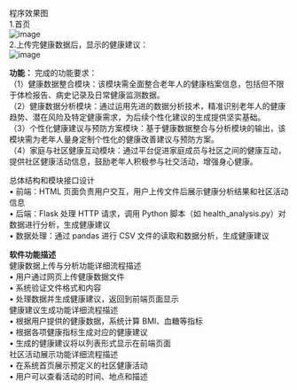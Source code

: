 程序效果图  
1.首页  
![image](https://github.com/user-attachments/assets/0efa43ac-7f10-4b32-9b52-f0b5ebab331f)  
2.上传完健康数据后，显示的健康建议：  
![image](https://github.com/user-attachments/assets/69676320-773d-43d9-ad9e-5c2d47968a07)  

**功能：**
完成的功能要求：  
（1）健康数据整合模块：该模块需全面整合老年人的健康档案信息，包括但不限于体检报告、病史记录及日常健康监测数据。  
（2）健康数据分析模块：通过运用先进的数据分析技术，精准识别老年人的健康趋势、潜在风险及特定健康需求，为后续个性化建议的生成提供坚实基础。  
（3）个性化健康建议与预防方案模块：基于健康数据整合与分析模块的输出，该模块需为老年人量身定制个性化的健康改善建议与预防方案。  
（4）家庭与社区健康互动模块：通过平台促进家庭成员与社区之间的健康互动，提供社区健康活动信息，鼓励老年人积极参与社交活动，增强身心健康。  
  
总体结构和模块接口设计  
•	前端：HTML 页面负责用户交互，用户上传文件后展示健康分析结果和社区活动信息  
•	后端：Flask 处理 HTTP 请求，调用 Python 脚本（如 health_analysis.py）对数据进行分析，生成健康建议  
•	数据处理：通过 pandas 进行 CSV 文件的读取和数据分析，生成健康建议  
  
**软件功能描述**  
健康数据上传与分析功能详细流程描述  
•	用户通过网页上传健康数据文件  
•	系统验证文件格式和内容  
•	处理数据并生成健康建议，返回到前端页面显示  
健康建议生成功能详细流程描述  
•	根据用户提供的健康数据，系统计算 BMI、血糖等指标  
•	根据各项健康指标生成对应的健康建议  
•	生成的健康建议将以列表形式显示在前端页面  
社区活动展示功能详细流程描述  
•	在系统首页展示预定义的社区健康活动  
•	用户可以查看活动的时间、地点和描述  
